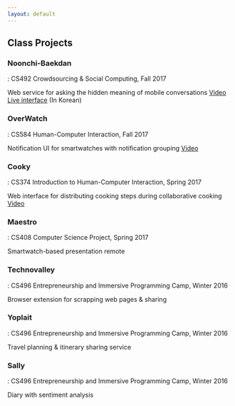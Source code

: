 ```yaml
---
layout: default
---
```


## Class Projects

### Noonchi-Baekdan

: CS492 Crowdsourcing & Social Computing, Fall 2017

Web service for asking the hidden meaning of mobile conversations
[Video](https://youtu.be/24dy5Z9G1cg)
[Live interface](https://crowdsourcing.hyunwoo.me) (In Korean)

### OverWatch

: CS584 Human-Computer Interaction, Fall 2017

Notification UI for smartwatches with notification grouping
[Video](https://youtu.be/xeDZn7mDO-o)

### Cooky

: CS374 Introduction to Human-Computer Interaction, Spring 2017

Web interface for distributing cooking steps during collaborative cooking
[Video](https://youtu.be/cMA56X1iGWg)

### Maestro

: CS408 Computer Science Project, Spring 2017

Smartwatch-based presentation remote

### Technovalley

: CS496 Entrepreneurship and Immersive Programming Camp, Winter 2016

Browser extension for scrapping web pages & sharing

### Yoplait

: CS496 Entrepreneurship and Immersive Programming Camp, Winter 2016

Travel planning & itinerary sharing service

### Sally

: CS496 Entrepreneurship and Immersive Programming Camp, Winter 2016

Diary with sentiment analysis